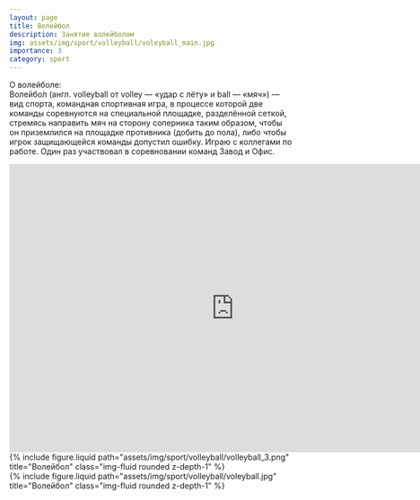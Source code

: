 ```yaml
---
layout: page
title: Волейбол
description: Занятие волейболом
img: assets/img/sport/volleyball/voleyball_main.jpg
importance: 3
category: sport
---
```


О волейболе:<br/>
Волейбо́л (англ. volleyball от volley — «удар с лёту» и ball — «мяч») — вид спорта, командная спортивная игра, в процессе которой две команды соревнуются на специальной площадке, разделённой сеткой, стремясь направить мяч на сторону соперника таким образом, чтобы он приземлился на площадке противника (добить до пола), либо чтобы игрок защищающейся команды допустил ошибку. Играю с коллегами по работе. Один раз участвовал в соревновании команд Завод и Офис.


<div class="row justify-content-sm-center">
    <div class="col-sm-8 mt-3 mt-md-0">
       <iframe width="800" height="515" src="https://www.youtube.com/embed/lvNYw6Hz52U?si=016ofLEIaG3dTBKt" title="YouTube video player" frameborder="0" allow="accelerometer; autoplay; clipboard-write; encrypted-media; gyroscope; picture-in-picture; web-share" referrerpolicy="strict-origin-when-cross-origin" allowfullscreen></iframe>
    </div>
</div>

<div class="row justify-content-sm-center">
    <div class="col-sm-8 mt-3 mt-md-0">
        {% include figure.liquid path="assets/img/sport/volleyball/volleyball_3.png" title="Волейбол" class="img-fluid rounded z-depth-1" %}
    </div>
</div>

<div class="row justify-content-sm-center">
    <div class="col-sm-8 mt-3 mt-md-0">
        {% include figure.liquid path="assets/img/sport/volleyball/voleyball.jpg" title="Волейбол" class="img-fluid rounded z-depth-1" %}
    </div>
</div>
